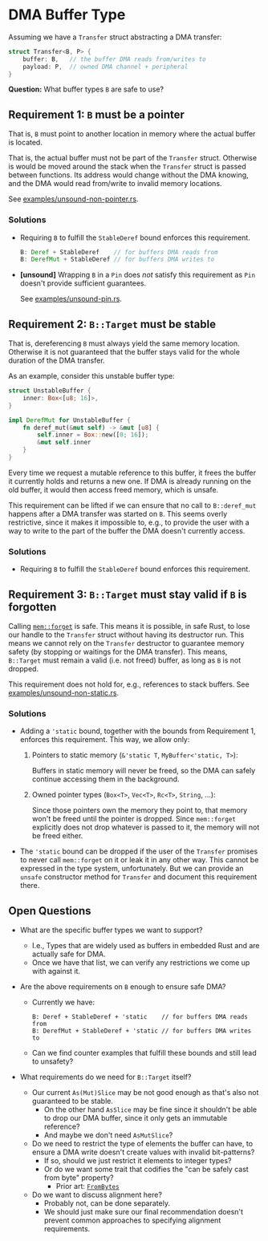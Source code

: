 # DMA Buffer Type

Assuming we have a `Transfer` struct abstracting a DMA transfer:

```rust
struct Transfer<B, P> {
    buffer: B,   // the buffer DMA reads from/writes to
    payload: P,  // owned DMA channel + peripheral
}
```

**Question:** What buffer types `B` are safe to use?


## Requirement 1: `B` must be a pointer

That is, `B` must point to another location in memory where the actual
buffer is located.

That is, the actual buffer must not be part of the `Transfer` struct.
Otherwise is would be moved around the stack when the `Transfer` struct
is passed between functions. Its address would change without the DMA
knowing, and the DMA would read from/write to invalid memory locations.

See [examples/unsound-non-pointer.rs](examples/unsound-non-pointer.rs).

### Solutions

- Requiring `B` to fulfill the `StableDeref` bound enforces this requirement.

  ```rust
  B: Deref + StableDeref    // for buffers DMA reads from
  B: DerefMut + StableDeref // for buffers DMA writes to
  ```

- **[unsound]** Wrapping `B` in a `Pin` does *not* satisfy this requirement as
  `Pin` doesn't provide sufficient guarantees.

  See [examples/unsound-pin.rs](examples/unsound-pin.rs).


## Requirement 2: `B::Target` must be stable

That is, dereferencing `B` must always yield the same memory location.
Otherwise it is not guaranteed that the buffer stays valid for the whole
duration of the DMA transfer.

As an example, consider this unstable buffer type:

```rust
struct UnstableBuffer {
    inner: Box<[u8; 16]>,
}

impl DerefMut for UnstableBuffer {
    fn deref_mut(&mut self) -> &mut [u8] {
        self.inner = Box::new([0; 16]);
        &mut self.inner
    }
}
```

Every time we request a mutable reference to this buffer, it frees the
buffer it currently holds and returns a new one. If DMA is already running
on the old buffer, it would then access freed memory, which is unsafe.

This requirement can be lifted if we can ensure that no call to `B::deref_mut`
happens after a DMA transfer was started on `B`. This seems overly restrictive,
since it makes it impossible to, e.g., to provide the user with a way to write
to the part of the buffer the DMA doesn't currently access.

### Solutions

- Requiring `B` to fulfill the `StableDeref` bound enforces this requirement.


## Requirement 3: `B::Target` must stay valid if `B` is forgotten

Calling [`mem::forget`](https://doc.rust-lang.org/core/mem/fn.forget.html)
is safe. This means it is possible, in safe Rust, to lose our handle to the
`Transfer` struct without having its destructor run. This means we cannot
rely on the `Transfer` destructor to guarantee memory safety (by stopping or
waitings for the DMA transfer). This means, `B::Target` must remain a valid
(i.e. not freed) buffer, as long as `B` is not dropped.

This requirement does not hold for, e.g., references to stack buffers.
See [examples/unsound-non-static.rs](examples/unsound-non-static.rs).

### Solutions

- Adding a `'static` bound, together with the bounds from Requirement 1,
  enforces this requirement. This way, we allow only:

  1. Pointers to static memory (`&'static T`, `MyBuffer<'static, T>`):

     Buffers in static memory will never be freed, so the DMA can safely
     continue accessing them in the background.

  2. Owned pointer types (`Box<T>`, `Vec<T>`, `Rc<T>`, `String`, ...):

     Since those pointers own the memory they point to, that memory won't
     be freed until the pointer is dropped. Since `mem::forget` explicitly
     does not drop whatever is passed to it, the memory will not be freed
     either.

- The `'static` bound can be dropped if the user of the `Transfer` promises
  to never call `mem::forget` on it or leak it in any other way. This cannot
  be expressed in the type system, unfortunately. But we can provide an `unsafe` constructor method for `Transfer` and document this requirement there.


## Open Questions

- What are the specific buffer types we want to support?
  - I.e., Types that are widely used as buffers in embedded Rust and are
    actually safe for DMA.
  - Once we have that list, we can verify any restrictions we come up with
    against it.

- Are the above requirements on `B` enough to ensure safe DMA?
  - Currently we have:

    ```
    B: Deref + StableDeref + 'static    // for buffers DMA reads from
    B: DerefMut + StableDeref + 'static // for buffers DMA writes to
    ```
  - Can we find counter examples that fulfill these bounds and still lead
    to unsafety?

- What requirements do we need for `B::Target` itself?
  - Our current `As(Mut)Slice` may be not good enough as that's also not
    guaranteed to be stable.
    - On the other hand `AsSlice` may be fine since it shouldn't be able to
      drop our DMA buffer, since it only gets an immutable reference?
    - And maybe we don't need `AsMutSlice`?
  - Do we need to restrict the type of elements the buffer can have, to
    ensure a DMA write doesn't create values with invalid bit-patterns?
    - If so, should we just restrict it elements to integer types?
    - Or do we want some trait that codifies the "can be safely cast from
      byte" property?
        - Prior art: [`FromBytes`](https://docs.rs/zerocopy/0.3.0/zerocopy/trait.FromBytes.html)
  - Do we want to discuss alignment here?
    - Probably not, can be done separately.
    - We should just make sure our final recommendation doesn't prevent
      common approaches to specifying alignment requirements.
